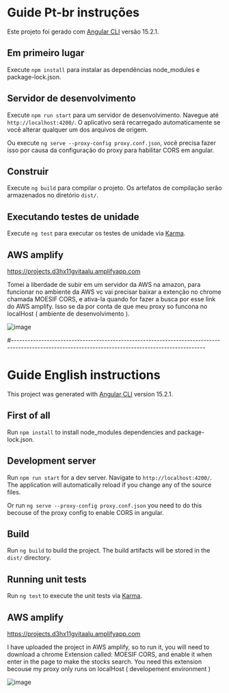 # Guide Pt-br instruções

Este projeto foi gerado com [Angular CLI](https://github.com/angular/angular-cli) versão 15.2.1.

## Em primeiro lugar

Execute `npm install` para instalar as dependências node_modules e package-lock.json.

## Servidor de desenvolvimento

Execute `npm run start` para um servidor de desenvolvimento. Navegue até `http://localhost:4200/`. O aplicativo será recarregado automaticamente se você alterar qualquer um dos arquivos de origem.

Ou execute `ng serve --proxy-config proxy.conf.json`, você precisa fazer isso por causa da configuração do proxy para habilitar CORS em angular.

## Construir

Execute `ng build` para compilar o projeto. Os artefatos de compilação serão armazenados no diretório `dist/`.

## Executando testes de unidade

Execute `ng test` para executar os testes de unidade via [Karma](https://karma-runner.github.io).

## AWS amplify

https://projects.d3hx11gvitaalu.amplifyapp.com

Tomei a liberdade de subir em um servidor da AWS na amazon, para funcionar no ambiente da AWS vc vai precisar baixar a extenção no chrome chamada MOESIF CORS, e ativa-la quando for fazer a busca por esse link do AWS amplify. Isso se da por conta de que meu proxy so funcona no localHost ( ambiente de desenvolvimento ).

![image](https://user-images.githubusercontent.com/12023179/223026768-6a92c1bf-8cde-44c9-92d9-d017f3fed9ff.png)



#----------------------------------------------------------------------------------------------------------------------------------------------------

# Guide English instructions

This project was generated with [Angular CLI](https://github.com/angular/angular-cli) version 15.2.1.

## First of all

Run `npm install` to install node_modules dependencies and package-lock.json. 

## Development server

Run `npm run start` for a dev server. Navigate to `http://localhost:4200/`. The application will automatically reload if you change any of the source files.

Or run `ng serve --proxy-config proxy.conf.json` you need to do this becouse of the proxy config to enable CORS in angular.

## Build

Run `ng build` to build the project. The build artifacts will be stored in the `dist/` directory.

## Running unit tests

Run `ng test` to execute the unit tests via [Karma](https://karma-runner.github.io).

## AWS amplify

https://projects.d3hx11gvitaalu.amplifyapp.com

I have uploaded the project in AWS amplify, so to run it, you will need to download a chrome Extension called: MOESIF CORS, and enable it when enter in the page to make the stocks search. You need this extension becouse my proxy only runs on localHost ( developement environment )

![image](https://user-images.githubusercontent.com/12023179/223026768-6a92c1bf-8cde-44c9-92d9-d017f3fed9ff.png)



